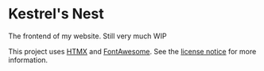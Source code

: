 # Kestrel's Nest
The frontend of my website. Still very much WIP

This project uses [HTMX](https://htmx.org/) and [FontAwesome](https://fontawesome.com/). See the [license notice](./NOTICE) for more information.